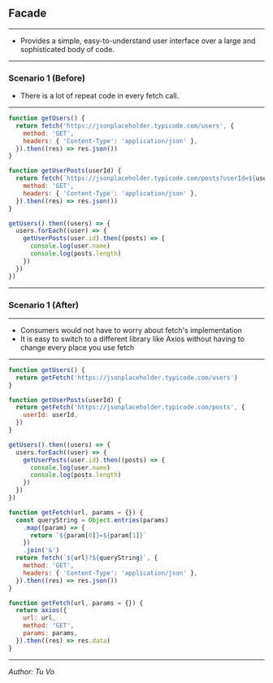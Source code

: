 ## Facade

---

- Provides a simple, easy-to-understand user interface over a large and sophisticated body of code.

---

### Scenario 1 (Before)

- There is a lot of repeat code in every fetch call.

---

```js
function getUsers() {
  return fetch('https://jsonplaceholder.typicode.com/users', {
    method: 'GET',
    headers: { 'Content-Type': 'application/json' },
  }).then((res) => res.json())
}

function getUserPosts(userId) {
  return fetch(`https://jsonplaceholder.typicode.com/posts?userId=${userId}`, {
    method: 'GET',
    headers: { 'Content-Type': 'application/json' },
  }).then((res) => res.json())
}

getUsers().then((users) => {
  users.forEach((user) => {
    getUserPosts(user.id).then((posts) => {
      console.log(user.name)
      console.log(posts.length)
    })
  })
})
```

---

### Scenario 1 (After)

---

- Consumers would not have to worry about fetch's implementation
- It is easy to switch to a different library like Axios without having to change every place you use fetch

---

```js
function getUsers() {
  return getFetch('https://jsonplaceholder.typicode.com/users')
}

function getUserPosts(userId) {
  return getFetch('https://jsonplaceholder.typicode.com/posts', {
    userId: userId,
  })
}

getUsers().then((users) => {
  users.forEach((user) => {
    getUserPosts(user.id).then((posts) => {
      console.log(user.name)
      console.log(posts.length)
    })
  })
})

function getFetch(url, params = {}) {
  const queryString = Object.entries(params)
    .map((param) => {
      return `${param[0]}=${param[1]}`
    })
    .join('&')
  return fetch(`${url}?${queryString}`, {
    method: 'GET',
    headers: { 'Content-Type': 'application/json' },
  }).then((res) => res.json())
}

function getFetch(url, params = {}) {
  return axios({
    url: url,
    method: 'GET',
    params: params,
  }).then((res) => res.data)
}
```

---

_Author: Tu Vo_
